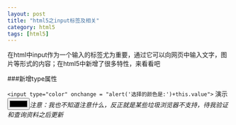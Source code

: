 ```yaml
---
layout: post
title: "html5之input标签及相关"
category: html5
tags: [html5]
---
```


在html中input作为一个输入的标签尤为重要，通过它可以向网页中输入文字，图片等形式的内容；在html5中新增了很多特性，来看看吧

<!-- more -->

###新增type属性

`<input type="color" onchange = "alert('选择的颜色是:')+this.value">`    演示<input type="color">*注意：我也不知道注意什么，反正就是某些垃圾浏览器不支持，待我验证和查询资料之后更新*

